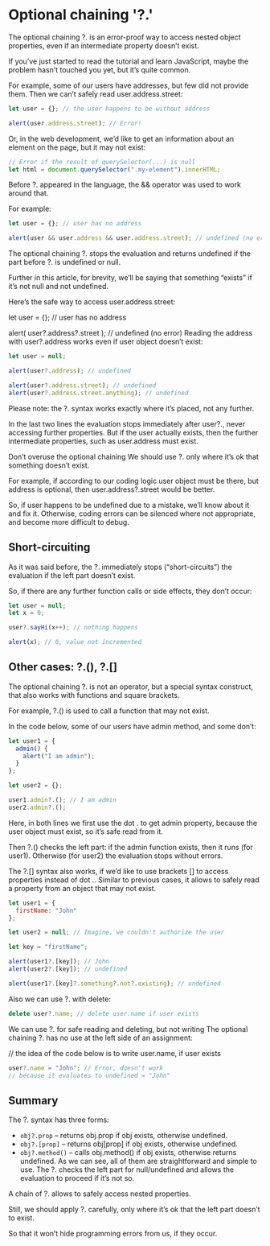 # Optional chaining '?.'

The optional chaining ?. is an error-proof way to access nested object properties, even if an intermediate property doesn’t exist.

If you’ve just started to read the tutorial and learn JavaScript, maybe the problem hasn’t touched you yet, but it’s quite common.

For example, some of our users have addresses, but few did not provide them. Then we can’t safely read user.address.street:

```js
let user = {}; // the user happens to be without address

alert(user.address.street); // Error!
```

Or, in the web development, we’d like to get an information about an element on the page, but it may not exist:

```js
// Error if the result of querySelector(...) is null
let html = document.querySelector(".my-element").innerHTML;
```

Before ?. appeared in the language, the && operator was used to work around that.

For example:

```js
let user = {}; // user has no address

alert(user && user.address && user.address.street); // undefined (no error)
```

The optional chaining ?. stops the evaluation and returns undefined if the part before ?. is undefined or null.

Further in this article, for brevity, we’ll be saying that something “exists” if it’s not null and not undefined.

Here’s the safe way to access user.address.street:

let user = {}; // user has no address

alert( user?.address?.street ); // undefined (no error)
Reading the address with user?.address works even if user object doesn’t exist:

```js
let user = null;

alert(user?.address); // undefined

alert(user?.address.street); // undefined
alert(user?.address.street.anything); // undefined
```

Please note: the ?. syntax works exactly where it’s placed, not any further.

In the last two lines the evaluation stops immediately after user?., never accessing further properties. But if the user actually exists, then the further intermediate properties, such as user.address must exist.

Don’t overuse the optional chaining
We should use ?. only where it’s ok that something doesn’t exist.

For example, if according to our coding logic user object must be there, but address is optional, then user.address?.street would be better.

So, if user happens to be undefined due to a mistake, we’ll know about it and fix it. Otherwise, coding errors can be silenced where not appropriate, and become more difficult to debug.

## Short-circuiting

As it was said before, the ?. immediately stops (“short-circuits”) the evaluation if the left part doesn’t exist.

So, if there are any further function calls or side effects, they don’t occur:

```js
let user = null;
let x = 0;

user?.sayHi(x++); // nothing happens

alert(x); // 0, value not incremented
```

## Other cases: ?.(), ?.[]

The optional chaining ?. is not an operator, but a special syntax construct, that also works with functions and square brackets.

For example, ?.() is used to call a function that may not exist.

In the code below, some of our users have admin method, and some don’t:

```js
let user1 = {
  admin() {
    alert("I am admin");
  }
};

let user2 = {};

user1.admin?.(); // I am admin
user2.admin?.();
```

Here, in both lines we first use the dot . to get admin property, because the user object must exist, so it’s safe read from it.

Then ?.() checks the left part: if the admin function exists, then it runs (for user1). Otherwise (for user2) the evaluation stops without errors.

The ?.[] syntax also works, if we’d like to use brackets [] to access properties instead of dot .. Similar to previous cases, it allows to safely read a property from an object that may not exist.

```js
let user1 = {
  firstName: "John"
};

let user2 = null; // Imagine, we couldn't authorize the user

let key = "firstName";

alert(user1?.[key]); // John
alert(user2?.[key]); // undefined

alert(user1?.[key]?.something?.not?.existing); // undefined
```

Also we can use ?. with delete:

```js
delete user?.name; // delete user.name if user exists
```

We can use ?. for safe reading and deleting, but not writing
The optional chaining ?. has no use at the left side of an assignment:

// the idea of the code below is to write user.name, if user exists

```js
user?.name = "John"; // Error, doesn't work
// because it evaluates to undefined = "John"
```

## Summary

The ?. syntax has three forms:

- `obj?.prop` – returns obj.prop if obj exists, otherwise undefined.
- `obj?.[prop]` – returns obj[prop] if obj exists, otherwise undefined.
- `obj?.method()` – calls obj.method() if obj exists, otherwise returns undefined.
  As we can see, all of them are straightforward and simple to use. The ?. checks the left part for null/undefined and allows the evaluation to proceed if it’s not so.

A chain of ?. allows to safely access nested properties.

Still, we should apply ?. carefully, only where it’s ok that the left part doesn’t to exist.

So that it won’t hide programming errors from us, if they occur.
